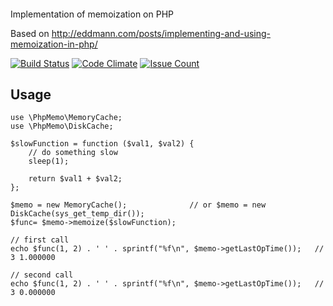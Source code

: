#### 
Implementation of memoization on PHP

Based on http://eddmann.com/posts/implementing-and-using-memoization-in-php/

[![Build Status](https://travis-ci.org/koktut/php-memoize.svg?branch=master)](https://travis-ci.org/koktut/php-memoize)
[![Code Climate](https://codeclimate.com/github/koktut/php-memoize/badges/gpa.svg)](https://codeclimate.com/github/koktut/php-memoize)
[![Issue Count](https://codeclimate.com/github/koktut/php-memoize/badges/issue_count.svg)](https://codeclimate.com/github/koktut/php-memoize)

## Usage

```
use \PhpMemo\MemoryCache;
use \PhpMemo\DiskCache;

$slowFunction = function ($val1, $val2) {
    // do something slow
    sleep(1);

    return $val1 + $val2;
};

$memo = new MemoryCache();              // or $memo = new DiskCache(sys_get_temp_dir());
$func= $memo->memoize($slowFunction);

// first call
echo $func(1, 2) . ' ' . sprintf("%f\n", $memo->getLastOpTime());   // 3 1.000000

// second call
echo $func(1, 2) . ' ' . sprintf("%f\n", $memo->getLastOpTime());   // 3 0.000000
```
